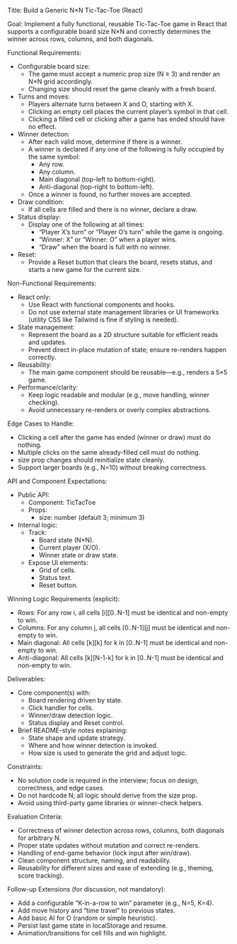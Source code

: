 Title: Build a Generic N×N Tic-Tac-Toe (React)

Goal:
Implement a fully functional, reusable Tic-Tac-Toe game in React that supports a configurable board size N×N and correctly determines the winner across rows, columns, and both diagonals.

Functional Requirements:
- Configurable board size:
  - The game must accept a numeric prop size (N ≥ 3) and render an N×N grid accordingly.
  - Changing size should reset the game cleanly with a fresh board.
- Turns and moves:
  - Players alternate turns between X and O, starting with X.
  - Clicking an empty cell places the current player’s symbol in that cell.
  - Clicking a filled cell or clicking after a game has ended should have no effect.
- Winner detection:
  - After each valid move, determine if there is a winner.
  - A winner is declared if any one of the following is fully occupied by the same symbol:
    - Any row.
    - Any column.
    - Main diagonal (top-left to bottom-right).
    - Anti-diagonal (top-right to bottom-left).
  - Once a winner is found, no further moves are accepted.
- Draw condition:
  - If all cells are filled and there is no winner, declare a draw.
- Status display:
  - Display one of the following at all times:
    - “Player X’s turn” or “Player O’s turn” while the game is ongoing.
    - “Winner: X” or “Winner: O” when a player wins.
    - “Draw” when the board is full with no winner.
- Reset:
  - Provide a Reset button that clears the board, resets status, and starts a new game for the current size.

Non-Functional Requirements:
- React only:
  - Use React with functional components and hooks.
  - Do not use external state management libraries or UI frameworks (utility CSS like Tailwind is fine if styling is needed).
- State management:
  - Represent the board as a 2D structure suitable for efficient reads and updates.
  - Prevent direct in-place mutation of state; ensure re-renders happen correctly.
- Reusability:
  - The main game component should be reusable—e.g.,  renders a 5×5 game.
- Performance/clarity:
  - Keep logic readable and modular (e.g., move handling, winner checking).
  - Avoid unnecessary re-renders or overly complex abstractions.

Edge Cases to Handle:
- Clicking a cell after the game has ended (winner or draw) must do nothing.
- Multiple clicks on the same already-filled cell must do nothing.
- size prop changes should reinitialize state cleanly.
- Support larger boards (e.g., N=10) without breaking correctness.

API and Component Expectations:
- Public API:
  - Component: TicTacToe
  - Props:
    - size: number (default 3; minimum 3)
- Internal logic:
  - Track:
    - Board state (N×N).
    - Current player (X/O).
    - Winner state or draw state.
  - Expose UI elements:
    - Grid of cells.
    - Status text.
    - Reset button.

Winning Logic Requirements (explicit):
- Rows: For any row i, all cells [i][0..N-1] must be identical and non-empty to win.
- Columns: For any column j, all cells [0..N-1][j] must be identical and non-empty to win.
- Main diagonal: All cells [k][k] for k in [0..N-1] must be identical and non-empty to win.
- Anti-diagonal: All cells [k][N-1-k] for k in [0..N-1] must be identical and non-empty to win.

Deliverables:
- Core component(s) with:
  - Board rendering driven by state.
  - Click handler for cells.
  - Winner/draw detection logic.
  - Status display and Reset control.
- Brief README-style notes explaining:
  - State shape and update strategy.
  - Where and how winner detection is invoked.
  - How size is used to generate the grid and adjust logic.

Constraints:
- No solution code is required in the interview; focus on design, correctness, and edge cases.
- Do not hardcode N; all logic should derive from the size prop.
- Avoid using third-party game libraries or winner-check helpers.

Evaluation Criteria:
- Correctness of winner detection across rows, columns, both diagonals for arbitrary N.
- Proper state updates without mutation and correct re-renders.
- Handling of end-game behavior (lock input after win/draw).
- Clean component structure, naming, and readability.
- Reusability for different sizes and ease of extending (e.g., theming, score tracking).

Follow-up Extensions (for discussion, not mandatory):
- Add a configurable “K-in-a-row to win” parameter (e.g., N=5, K=4).
- Add move history and “time travel” to previous states.
- Add basic AI for O (random or simple heuristic).
- Persist last game state in localStorage and resume.
- Animation/transitions for cell fills and win highlight.
